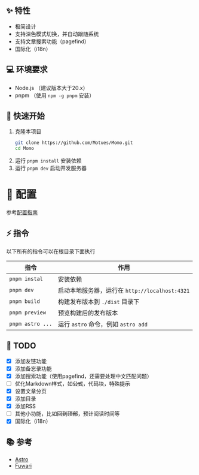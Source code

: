 
## ✨ 特性

* 极简设计
* 支持深色模式切换，并自动跟随系统
* 支持文章搜索功能（pagefind）
* 国际化（i18n）

## 💻 环境要求

* Node.js （建议版本大于20.x）
* pnpm （使用 `npm -g pnpm` 安装）

## 🚀 快速开始

1. 克隆本项目
    ```bash
    git clone https://github.com/Motues/Momo.git
    cd Momo
    ```
2. 运行 `pnpm install` 安装依赖
3. 运行 `pnpm dev` 启动开发服务器

# 🔧 配置

参考[配置指南](/blog/intro/config)

## ⚡ 指令

以下所有的指令可以在根目录下面执行

| 指令 | 作用 |
| --- | --- |
| `pnpm instal` | 安装依赖 |
| `pnpm dev` | 启动本地服务器，运行在 `http://localhost:4321` |
| `pnpm build` | 构建发布版本到 `./dist` 目录下 |
| `pnpm preview` | 预览构建后的发布版本 |
| `pnpm astro ...` | 运行 `astro` 命令，例如 `astro add` |


## 📜 TODO

- [x] 添加友链功能
- [x] 添加备忘录功能
- [x] 添加搜索功能（使用pagefind，还需要处理中文匹配问题）
- [ ] 优化Markdown样式，如~~公式~~，代码块，~~特殊提示~~
- [x] 设置文章分页
- [x] 添加目录
- [x] 添加RSS
- [ ] 其他小功能，比如~~回到顶部~~，预计阅读时间等
- [x] 国际化（i18n）

## 📚 参考

* [Astro](https://astro.build/)
* [Fuwari](https://github.com/saicaca/fuwari)
